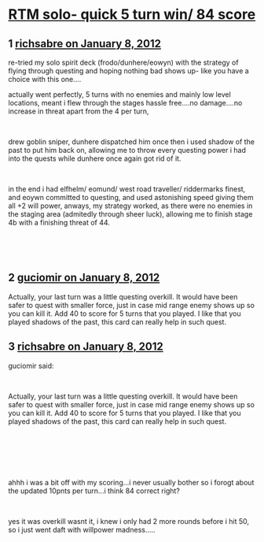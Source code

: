 # [RTM solo- quick 5 turn win/ 84 score](https://community.fantasyflightgames.com/topic/58635-rtm-solo-quick-5-turn-win-84-score/)

## 1 [richsabre on January 8, 2012](https://community.fantasyflightgames.com/topic/58635-rtm-solo-quick-5-turn-win-84-score/?do=findComment&comment=576436)

re-tried my solo spirit deck (frodo/dunhere/eowyn) with the strategy of flying through questing and hoping nothing bad shows up- like you have a choice with this one....

actually went perfectly, 5 turns with no enemies and mainly low level locations, meant i flew through the stages hassle free....no damage....no increase in threat apart from the 4 per turn,

 

drew goblin sniper, dunhere dispatched him once then i used shadow of the past to put him back on, allowing me to throw every questing power i had into the quests while dunhere once again got rid of it.

 

in the end i had elfhelm/ eomund/ west road traveller/ riddermarks finest, and eoywn committed to questing, and used astonishing speed giving them all +2 will power, anways, my strategy worked, as there were no enemies in the staging area (admitedly through sheer luck), allowing me to finish stage 4b with a finishing threat of 44.

 

 

## 2 [guciomir on January 8, 2012](https://community.fantasyflightgames.com/topic/58635-rtm-solo-quick-5-turn-win-84-score/?do=findComment&comment=576440)

Actually, your last turn was a little questing overkill. It would have been safer to quest with smaller force, just in case mid range enemy shows up so you can kill it. Add 40 to score for 5 turns that you played. I like that you played shadows of the past, this card can really help in such quest.

## 3 [richsabre on January 8, 2012](https://community.fantasyflightgames.com/topic/58635-rtm-solo-quick-5-turn-win-84-score/?do=findComment&comment=576448)

guciomir said:

 

Actually, your last turn was a little questing overkill. It would have been safer to quest with smaller force, just in case mid range enemy shows up so you can kill it. Add 40 to score for 5 turns that you played. I like that you played shadows of the past, this card can really help in such quest.

 

 

 

ahhh i was a bit off with my scoring...i never usually bother so i forogt about the updated 10pnts per turn...i think 84 correct right?

 

yes it was overkill wasnt it, i knew i only had 2 more rounds before i hit 50, so i just went daft with willpower madness.....

